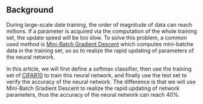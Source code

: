 ﻿## Background

During large-scale date training, the order of magnitude of data can reach millions. If a parameter is acquired via the computation of the whole training set, the update speed will be too slow. To solve this problem, a common used method is [Mini-Batch Gradient Descent](https://en.wikipedia.org/wiki/Stochastic_gradient_descent) which computes mini-batche data in the training set, so as to realize the rapid updating of parameters of the neural network.

In this article, we will first define a softmax classifier, then use the training set of [CIFAR10](https://www.cs.toronto.edu/~kriz/cifar.html) to train this neural network, and finally use the test set to verify the accuracy of the neural network. The difference is that we will use Mini-Batch Gradient Descent to realize the rapid updating of network parameters, thus the accuracy of the neural network can reach 40%.